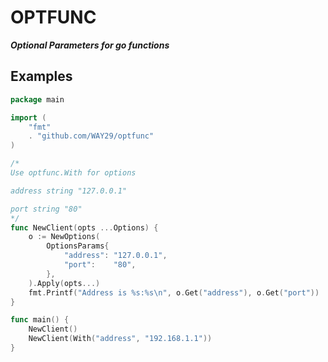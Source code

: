 # OPTFUNC
***Optional Parameters for go functions***

## Examples

```go
package main

import (
	"fmt"
	. "github.com/WAY29/optfunc"
)

/*
Use optfunc.With for options

address string "127.0.0.1"

port string "80"
*/
func NewClient(opts ...Options) {
	o := NewOptions(
		OptionsParams{
			"address": "127.0.0.1",
			"port":    "80",
		},
	).Apply(opts...)
	fmt.Printf("Address is %s:%s\n", o.Get("address"), o.Get("port"))
}

func main() {
	NewClient()
	NewClient(With("address", "192.168.1.1"))
}


```